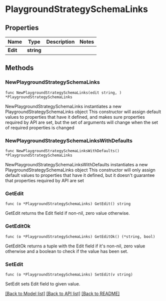 # PlaygroundStrategySchemaLinks

## Properties

Name | Type | Description | Notes
------------ | ------------- | ------------- | -------------
**Edit** | **string** |  | 

## Methods

### NewPlaygroundStrategySchemaLinks

`func NewPlaygroundStrategySchemaLinks(edit string, ) *PlaygroundStrategySchemaLinks`

NewPlaygroundStrategySchemaLinks instantiates a new PlaygroundStrategySchemaLinks object
This constructor will assign default values to properties that have it defined,
and makes sure properties required by API are set, but the set of arguments
will change when the set of required properties is changed

### NewPlaygroundStrategySchemaLinksWithDefaults

`func NewPlaygroundStrategySchemaLinksWithDefaults() *PlaygroundStrategySchemaLinks`

NewPlaygroundStrategySchemaLinksWithDefaults instantiates a new PlaygroundStrategySchemaLinks object
This constructor will only assign default values to properties that have it defined,
but it doesn't guarantee that properties required by API are set

### GetEdit

`func (o *PlaygroundStrategySchemaLinks) GetEdit() string`

GetEdit returns the Edit field if non-nil, zero value otherwise.

### GetEditOk

`func (o *PlaygroundStrategySchemaLinks) GetEditOk() (*string, bool)`

GetEditOk returns a tuple with the Edit field if it's non-nil, zero value otherwise
and a boolean to check if the value has been set.

### SetEdit

`func (o *PlaygroundStrategySchemaLinks) SetEdit(v string)`

SetEdit sets Edit field to given value.



[[Back to Model list]](../README.md#documentation-for-models) [[Back to API list]](../README.md#documentation-for-api-endpoints) [[Back to README]](../README.md)


